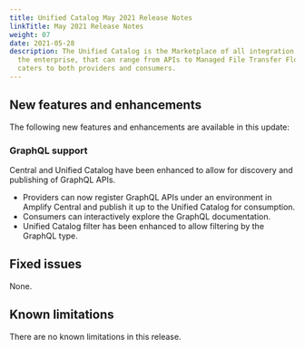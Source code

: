 ```yaml
---
title: Unified Catalog May 2021 Release Notes
linkTitle: May 2021 Release Notes
weight: 07
date: 2021-05-28
description: The Unified Catalog is the Marketplace of all integration assets in
  the enterprise, that can range from APIs to Managed File Transfer Flows, and
  caters to both providers and consumers.
---
```

## New features and enhancements

The following new features and enhancements are available in this update:

### GraphQL support

Central and Unified Catalog have been enhanced to allow for discovery and publishing of GraphQL APIs.

* Providers can now register GraphQL APIs under an environment in Amplify Central and publish it up to the Unified Catalog for consumption.
* Consumers can interactively explore the GraphQL documentation.
* Unified Catalog filter has been enhanced to allow filtering by the GraphQL type.

## Fixed issues

None.

## Known limitations

There are no known limitations in this release.

